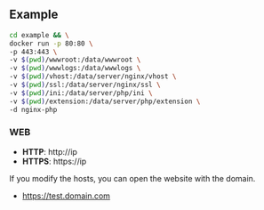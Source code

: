 ## Example
```sh
cd example && \
docker run -p 80:80 \
-p 443:443 \
-v $(pwd)/wwwroot:/data/wwwroot \
-v $(pwd)/wwwlogs:/data/wwwlogs \
-v $(pwd)/vhost:/data/server/nginx/vhost \
-v $(pwd)/ssl:/data/server/nginx/ssl \
-v $(pwd)/ini:/data/server/php/ini \
-v $(pwd)/extension:/data/server/php/extension \
-d nginx-php
```

### WEB
- **HTTP**: http://ip
- **HTTPS**: https://ip

If you modify the hosts, you can open the website with the domain.
- https://test.domain.com